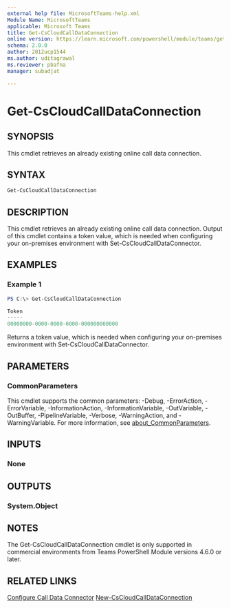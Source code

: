 ```yaml
---
external help file: MicrosoftTeams-help.xml
Module Name: MicrosoftTeams
applicable: Microsoft Teams
title: Get-CsCloudCallDataConnection
online version: https://learn.microsoft.com/powershell/module/teams/get-cscloudcalldataconnection
schema: 2.0.0
author: 2012ucp1544
ms.author: uditagrawal
ms.reviewer: pbafna
manager: subadjat

---
```


# Get-CsCloudCallDataConnection

## SYNOPSIS
This cmdlet retrieves an already existing online call data connection.

## SYNTAX

```powershell
Get-CsCloudCallDataConnection
```

## DESCRIPTION
This cmdlet retrieves an already existing online call data connection. Output of this cmdlet contains a token value, which is needed when configuring your on-premises environment with Set-CsCloudCallDataConnector.

## EXAMPLES

### Example 1
```powershell
PS C:\> Get-CsCloudCallDataConnection

Token
-----
00000000-0000-0000-0000-000000000000
```

Returns a token value, which is needed when configuring your on-premises environment with Set-CsCloudCallDataConnector.

## PARAMETERS

### CommonParameters
This cmdlet supports the common parameters: -Debug, -ErrorAction, -ErrorVariable, -InformationAction, -InformationVariable, -OutVariable, -OutBuffer, -PipelineVariable, -Verbose, -WarningAction, and -WarningVariable. For more information, see [about_CommonParameters](https://go.microsoft.com/fwlink/?LinkID=113216).

## INPUTS

### None

## OUTPUTS

### System.Object

## NOTES

The Get-CsCloudCallDataConnection cmdlet is only supported in commercial environments from Teams PowerShell Module versions 4.6.0 or later.

## RELATED LINKS

[Configure Call Data Connector](/skypeforbusiness/hybrid/configure-call-data-connector)
[New-CsCloudCallDataConnection](New-CsCloudCallDataConnection.md)
